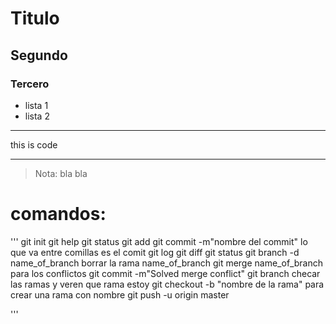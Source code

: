 Titulo
======

## Segundo

### Tercero

* lista 1
* lista 2

***
this is code
***

> Nota: bla bla

# comandos:

'''
git init
git help
git status
git add
git commit -m"nombre del commit"         lo que va entre comillas es el comit
git log
git diff
git status
git branch -d name_of_branch        borrar la rama name_of_branch
git merge name_of_branch           para los conflictos
git commit -m"Solved merge conflict"
git branch                          checar las ramas y veren que rama estoy
git checkout -b "nombre de la rama"        para crear una rama con nombre
git push -u origin master

'''
